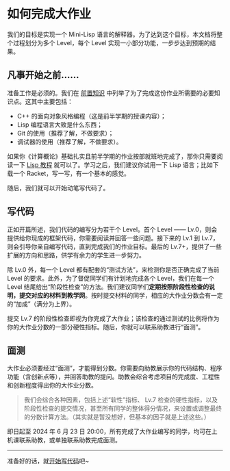 # 如何完成大作业

我们的目标是实现一个 Mini-Lisp 语言的解释器。为了达到这个目标，本文档将整个过程划分为多个 Level，每个 Level 实现一小部分功能，一步步达到预期的结果。

## 凡事开始之前……

准备工作是必须的。我们在 [前置知识](prerequisites.md) 中列举了为了完成这份作业所需要的必要知识点。这其中主要包括：
- C++ 的面向对象风格编程（这是前半学期的授课内容）；
- Lisp 编程语言大致是什么东西；
- Git 的使用（推荐了解，不做要求）；
- 调试器的使用（推荐了解，不做要求）。

如果你《计算概论》基础扎实且前半学期的作业按部就班地完成了，那你只需要阅读一下 [Lisp 教程](https://pku-software.github.io/lisp-tutorial/) 就可以了。学习之后，我们建议你试用一下 Lisp 语言；比如下载一个 Racket，写一写，有一个基本的感觉。

随后，我们就可以开始动笔写代码了。

## 写代码

正如开篇所述，我们代码的编写分为若干个 Level。首个 Level —— Lv.0，则会提供给你现成的框架代码，你需要阅读并回答一些问题。接下来的 Lv.1 到 Lv.7，则会引导你亲自编写代码，直到完成我们的作业目标。最后的 Lv.7+，提供了一些扩展的方向和思路，供学有余力的学生进一步努力。

除 Lv.0 外，每一个 Level 都有配套的“测试方法”，来检测你是否正确完成了当前 Level 的要求。此外，为了督促同学们有计划地完成各个 Level，我们在每一个 Level 结尾给出“阶段性检查”的方法。我们建议同学们**定期按照阶段性检查的说明，提交对应的材料到教学网**。按时提交材料的同学，相应的大作业分数会有一定的“加成”（满分为上界）。

提交 Lv.7 的阶段性检查即视为你完成了大作业；该检查的通过测试的比例将作为你的大作业分数的一部分硬性指标。随后，你就可以联系助教进行“面测”。

## 面测

大作业必须要经过“面测”，才能得到分数。你需要向助教展示你的代码结构、程序功能（含创新点等），并回答助教的提问。助教会综合考虑项目的完成度、工程性和创新程度得出你的大作业分数。

> 我们会综合各种因素，包括上述“软性”指标、 Lv.7 检查的硬性指标，以及阶段性检查的提交情况，甚至所有同学的整体得分情况，来设置或调整最终的分数计算方法。（其实就是暂没想好，但基本的因子就是上述这些。）

即日起至 2024 年 6 月 23 日 20:00，所有完成了大作业编写的同学，均可在上机课联系助教，或单独联系助教完成面测。

-----

准备好的话，就[开始写代码](../levels/0.md)吧~
